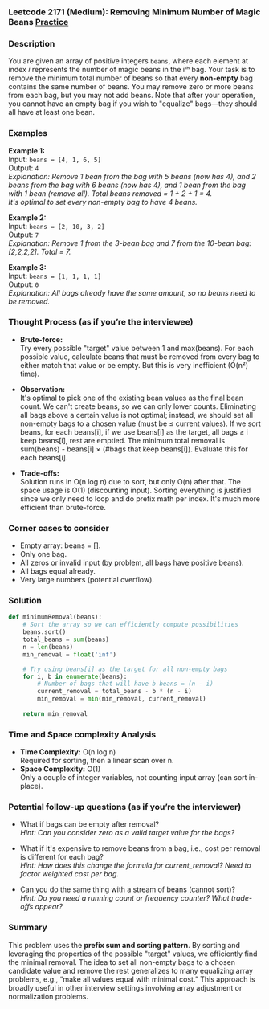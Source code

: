 ### Leetcode 2171 (Medium): Removing Minimum Number of Magic Beans [Practice](https://leetcode.com/problems/removing-minimum-number-of-magic-beans)

### Description  
You are given an array of positive integers `beans`, where each element at index *i* represents the number of magic beans in the iᵗʰ bag. Your task is to remove the minimum total number of beans so that every **non-empty** bag contains the same number of beans. You may remove zero or more beans from each bag, but you may not add beans. Note that after your operation, you cannot have an empty bag if you wish to "equalize" bags—they should all have at least one bean.

### Examples  

**Example 1:**  
Input: `beans = [4, 1, 6, 5]`  
Output: `4`  
*Explanation: Remove 1 bean from the bag with 5 beans (now has 4), and 2 beans from the bag with 6 beans (now has 4), and 1 bean from the bag with 1 bean (remove all). Total beans removed = 1 + 2 + 1 = 4.  
It's optimal to set every non-empty bag to have 4 beans.*

**Example 2:**  
Input: `beans = [2, 10, 3, 2]`  
Output: `7`  
*Explanation: Remove 1 from the 3-bean bag and 7 from the 10-bean bag: [2,2,2,2]. Total = 7.*

**Example 3:**  
Input: `beans = [1, 1, 1, 1]`  
Output: `0`  
*Explanation: All bags already have the same amount, so no beans need to be removed.*

### Thought Process (as if you’re the interviewee)  
- **Brute-force:**  
  Try every possible "target" value between 1 and max(beans). For each possible value, calculate beans that must be removed from every bag to either match that value or be empty. But this is very inefficient (O(n²) time).

- **Observation:**  
  It's optimal to pick one of the existing bean values as the final bean count. We can't create beans, so we can only lower counts. Eliminating all bags above a certain value is not optimal; instead, we should set all non-empty bags to a chosen value (must be ≤ current values). If we sort beans, for each beans[i], if we use beans[i] as the target, all bags ≥ i keep beans[i], rest are emptied. The minimum total removal is sum(beans) - beans[i] × (#bags that keep beans[i]). Evaluate this for each beans[i].

- **Trade-offs:**  
  Solution runs in O(n log n) due to sort, but only O(n) after that. The space usage is O(1) (discounting input). Sorting everything is justified since we only need to loop and do prefix math per index. It's much more efficient than brute-force.

### Corner cases to consider  
- Empty array: beans = [].  
- Only one bag.  
- All zeros or invalid input (by problem, all bags have positive beans).  
- All bags equal already.  
- Very large numbers (potential overflow).

### Solution

```python
def minimumRemoval(beans):
    # Sort the array so we can efficiently compute possibilities
    beans.sort()
    total_beans = sum(beans)
    n = len(beans)
    min_removal = float('inf')

    # Try using beans[i] as the target for all non-empty bags
    for i, b in enumerate(beans):
        # Number of bags that will have b beans = (n - i)
        current_removal = total_beans - b * (n - i)
        min_removal = min(min_removal, current_removal)
    
    return min_removal
```

### Time and Space complexity Analysis  

- **Time Complexity:** O(n log n)  
  Required for sorting, then a linear scan over n.
- **Space Complexity:** O(1)  
  Only a couple of integer variables, not counting input array (can sort in-place).

### Potential follow-up questions (as if you’re the interviewer)  

- What if bags can be empty after removal?  
  *Hint: Can you consider zero as a valid target value for the bags?*

- What if it's expensive to remove beans from a bag, i.e., cost per removal is different for each bag?  
  *Hint: How does this change the formula for current_removal? Need to factor weighted cost per bag.*

- Can you do the same thing with a stream of beans (cannot sort)?  
  *Hint: Do you need a running count or frequency counter? What trade-offs appear?*

### Summary
This problem uses the **prefix sum and sorting pattern**. By sorting and leveraging the properties of the possible "target" values, we efficiently find the minimal removal. The idea to set all non-empty bags to a chosen candidate value and remove the rest generalizes to many equalizing array problems, e.g., “make all values equal with minimal cost.” This approach is broadly useful in other interview settings involving array adjustment or normalization problems.